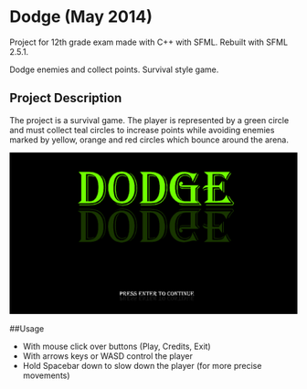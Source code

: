 # Dodge (May 2014)
Project for 12th grade exam made with C++ with SFML. Rebuilt with SFML 2.5.1.

Dodge enemies and collect points. Survival style game.

## Project Description
The project is a survival game. The player is represented by a green circle and must collect teal circles to increase points while avoiding enemies marked by yellow, orange and red circles which bounce around the arena.


![](atestat-dodge.gif)

##Usage

* With mouse click over buttons (Play, Credits, Exit)
* With arrows keys or WASD control the player
* Hold Spacebar down to slow down the player (for more precise movements)
